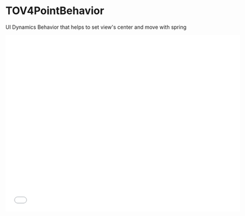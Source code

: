 TOV4PointBehavior
=================

UI Dynamics Behavior that helps to set view's center and move with spring


<iframe width="640" height="480" src="//www.youtube.com/embed/zsBtm5q8zaQ" frameborder="0" allowfullscreen></iframe>
